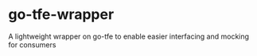 # go-tfe-wrapper
A lightweight wrapper on go-tfe to enable easier interfacing and mocking for consumers
